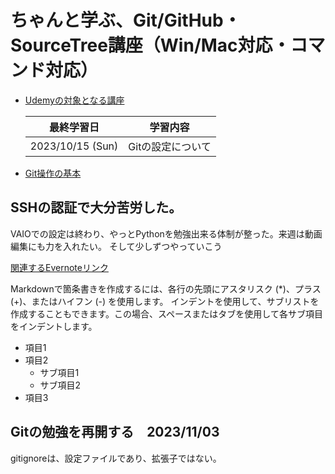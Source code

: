 # ちゃんと学ぶ、Git/GitHub・SourceTree講座（Win/Mac対応・コマンド対応）
- [Udemyの対象となる講座](https://www.udemy.com/course/git-beginning/)

    |最終学習日|学習内容
    |--|--
    |2023/10/15 (Sun)| Gitの設定について


- [Git操作の基本](Git操作の基本_001.md)


## SSHの認証で大分苦労した。
VAIOでの設定は終わり、やっとPythonを勉強出来る体制が整った。来週は動画編集にも力を入れたい。
そして少しずつやっていこう

[関連するEvernoteリンク](https://www.evernote.com/shard/s121/nl/13014773/54b71eaf-6c21-50bb-4b42-8b534423e1f2?title=%E3%83%AD%E3%83%BC%E3%82%AB%E3%83%AB%E3%81%8B%E3%82%89%E3%83%AA%E3%83%A2%E3%83%BC%E3%83%88%E3%83%AA%E3%83%9D%E3%82%B8%E3%83%88%E3%83%AA%E3%81%B8%E5%88%9D%E3%81%AE%E3%83%97%E3%83%83%E3%82%B7%E3%83%A5)


Markdownで箇条書きを作成するには、各行の先頭にアスタリスク (*)、プラス (+)、またはハイフン (-) を使用します。
インデントを使用して、サブリストを作成することもできます。この場合、スペースまたはタブを使用して各サブ項目をインデントします。

- 項目1
- 項目2
  - サブ項目1
  - サブ項目2
- 項目3

## Gitの勉強を再開する　2023/11/03
gitignoreは、設定ファイルであり、拡張子ではない。


